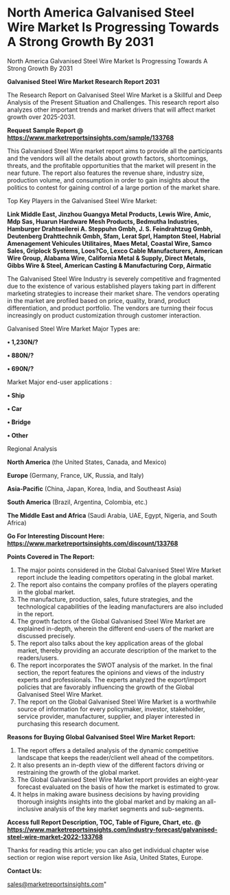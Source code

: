 # North America Galvanised Steel Wire Market Is Progressing Towards A Strong Growth By 2031
North America Galvanised Steel Wire Market Is Progressing Towards A Strong Growth By 2031

<strong>Galvanised Steel Wire Market Research Report 2031</strong>

The Research Report on Galvanised Steel Wire Market is a Skillful and Deep Analysis of the Present Situation and Challenges. This research report also analyzes other important trends and market drivers that will affect market growth over 2025-2031.

<strong>Request Sample Report @ <a href=https://www.marketreportsinsights.com/sample/133768>https://www.marketreportsinsights.com/sample/133768</a></strong>

This Galvanised Steel Wire market report aims to provide all the participants and the vendors will all the details about growth factors, shortcomings, threats, and the profitable opportunities that the market will present in the near future. The report also features the revenue share, industry size, production volume, and consumption in order to gain insights about the politics to contest for gaining control of a large portion of the market share.

Top Key Players in the Galvanised Steel Wire Market:

<strong>Link Middle East, Jinzhou Guangya Metal Products, Lewis Wire, Amic, Mdp Sas, Huarun Hardware Mesh Products, Bedmutha Industries, Hamburger Drahtseilerei A. Steppuhn Gmbh, J. S. Feindrahtzug Gmbh, Deutenberg Drahttechnik Gmbh, Sfam, Lerat Sprl, Hampton Steel, Habrial Amenagement Vehicules Utilitaires, Maes Metal, Coastal Wire, Samco Sales, Griplock Systems, Loos?Co, Lexco Cable Manufacturers, American Wire Group, Alabama Wire, California Metal & Supply, Direct Metals, Gibbs Wire & Steel, American Casting & Manufacturing Corp, Airmatic</strong>

The Galvanised Steel Wire Industry is severely competitive and fragmented due to the existence of various established players taking part in different marketing strategies to increase their market share. The vendors operating in the market are profiled based on price, quality, brand, product differentiation, and product portfolio. The vendors are turning their focus increasingly on product customization through customer interaction.

Galvanised Steel Wire Market Major Types are:

<strong>• 1,230N/?

• 880N/?

• 690N/?</strong>

Market Major end-user applications :

<strong>• Ship

• Car

• Bridge

• Other</strong>

Regional Analysis

</u><strong><b>North America</b></strong> (the United States, Canada, and Mexico)

<strong><b>Europe </b></strong>(Germany, France, UK, Russia, and Italy)

<strong><b>Asia-Pacific</b></strong> (China, Japan, Korea, India, and Southeast Asia)

<strong><b>South America</b></strong> (Brazil, Argentina, Colombia, etc.)

<strong><b>The Middle East and Africa</b></strong> (Saudi Arabia, UAE, Egypt, Nigeria, and South Africa)

<strong>Go For Interesting Discount Here: <a href=https://www.marketreportsinsights.com/discount/133768>https://www.marketreportsinsights.com/discount/133768</a></strong>

<strong>Points Covered in The Report:</strong>
<ol>
  <li>The major points considered in the Global Galvanised Steel Wire Market report include the leading competitors operating in the global market.</li>
  <li>The report also contains the company profiles of the players operating in the global market.</li>
  <li>The manufacture, production, sales, future strategies, and the technological capabilities of the leading manufacturers are also included in the report.</li>
  <li>The growth factors of the Global Galvanised Steel Wire Market are explained in-depth, wherein the different end-users of the market are discussed precisely.</li>
  <li>The report also talks about the key application areas of the global market, thereby providing an accurate description of the market to the readers/users.</li>
  <li>The report incorporates the SWOT analysis of the market. In the final section, the report features the opinions and views of the industry experts and professionals. The experts analyzed the export/import policies that are favorably influencing the growth of the Global Galvanised Steel Wire Market.</li>
  <li>The report on the Global Galvanised Steel Wire Market is a worthwhile source of information for every policymaker, investor, stakeholder, service provider, manufacturer, supplier, and player interested in purchasing this research document.</li>
</ol>
<strong>Reasons for Buying Global Galvanised Steel Wire Market Report:</strong>

<ol>
  <li>The report offers a detailed analysis of the dynamic competitive landscape that keeps the reader/client well ahead of the competitors.</li>
  <li>It also presents an in-depth view of the different factors driving or restraining the growth of the global market.</li>
  <li>The Global Galvanised Steel Wire Market report provides an eight-year forecast evaluated on the basis of how the market is estimated to grow.</li>
  <li>It helps in making aware business decisions by having providing thorough insights insights into the global market and by making an all-inclusive analysis of the key market segments and sub-segments.</li>
</ol>
<strong>Access full Report Description, TOC, Table of Figure, Chart, etc. @ <a href=https://www.marketreportsinsights.com/industry-forecast/galvanised-steel-wire-market-2022-133768>https://www.marketreportsinsights.com/industry-forecast/galvanised-steel-wire-market-2022-133768</a></strong>


Thanks for reading this article; you can also get individual chapter wise section or region wise report version like Asia, United States, Europe.

<strong>Contact Us:</strong>

sales@marketreportsinsights.com"
